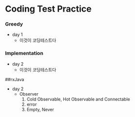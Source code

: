 # Coding Test Practice
### Greedy
- day 1
	- 이것이 코딩테스트다 
### Implementation
- day 2
	- 이것이 코딩테스트다 

##rxJava
- day 2
	- Observer
		1. Cold Observable, Hot Observable and Connectable
		2. error
		3. Empty, Never